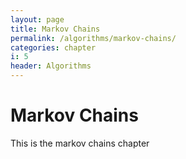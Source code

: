```yaml
---
layout: page
title: Markov Chains
permalink: /algorithms/markov-chains/
categories: chapter
i: 5
header: Algorithms
---
```


# Markov Chains
This is the markov chains chapter
